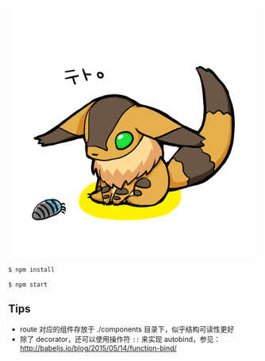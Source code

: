 [![](teto.png)](http://seiga.nicovideo.jp/seiga/im2044734)

```
$ npm install
```

```
$ npm start
```

## Tips

- route 对应的组件存放于 ./components 目录下，似乎结构可读性更好
- 除了 decorator，还可以使用操作符 `::` 来实现 autobind，参见：http://babeljs.io/blog/2015/05/14/function-bind/
